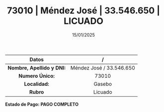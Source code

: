 ﻿---
title: 73010 | Méndez José | 33.546.650 | LICUADO
date: 15/01/2025
draft: false
tags: ['gasebo', 'titular', 'licuado']
---

|          **Datos**          |  /  |
|:---------------------------:|:---:|
| **Nombre, Apellido y DNI:** | Méndez José / 33.546.650 |
|      **Numero Único:**      | 73010 |
|        **Localidad:**       | Gasebo |
|          **Rubro**          | Licuado |

**Estado de Pago:** **PAGO COMPLETO**
